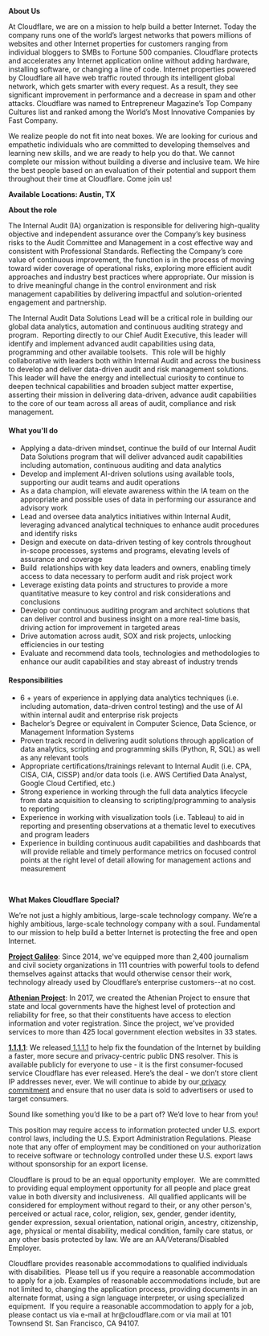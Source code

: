 <div class="content-intro">
	<div><strong>About Us</strong></div>
	<div>
		<p>At Cloudflare, we are on a mission to help build a better Internet. Today the company runs one of the world’s largest networks that powers millions of websites and other Internet properties for customers ranging from individual bloggers to SMBs to Fortune 500 companies. Cloudflare protects and accelerates any Internet application online without adding hardware, installing software, or changing a line of code. Internet properties powered by Cloudflare all have web traffic routed through its intelligent global network, which gets smarter with every request. As a result, they see significant improvement in performance and a decrease in spam and other attacks. Cloudflare was named to Entrepreneur Magazine’s Top Company Cultures list and ranked among the World’s Most Innovative Companies by Fast Company.&nbsp;</p>
		<p><span style="font-weight: 400;">We realize people do not fit into neat boxes. We are looking for curious and empathetic individuals who are committed to developing themselves and learning new skills, and we are ready to help you do that. We cannot complete our mission without building a diverse and inclusive team. We hire the best people based on an evaluation of their potential and support them throughout their time at Cloudflare. Come join us!&nbsp;</span></p>
	</div>
</div>
<p><strong>Available Locations: Austin, TX</strong></p>
<p><strong>About the role</strong></p>
<p>The Internal Audit (IA) organization is responsible for delivering high-quality objective and independent assurance over the Company’s key business risks to the Audit Committee and Management in a cost effective way and consistent with Professional Standards. Reflecting the Company’s core value of continuous improvement, the function is in the process of moving toward wider coverage of operational risks, exploring more efficient audit approaches and industry best practices where appropriate. Our mission is to drive meaningful change in the control environment and risk management capabilities by delivering impactful and solution-oriented engagement and partnership.</p>
<p>The Internal Audit Data Solutions Lead will be a critical role in building our global data analytics, automation and continuous auditing strategy and program.&nbsp; Reporting directly to our Chief Audit Executive, this leader will identify and implement advanced audit capabilities using data, programming and other available toolsets.&nbsp; This role will be highly collaborative with leaders both within Internal Audit and across the business to develop and deliver data-driven audit and risk management solutions.&nbsp; This leader will have the energy and intellectual curiosity to continue to deepen technical capabilities and broaden subject matter expertise, asserting their mission in delivering data-driven, advance audit capabilities to the core of our team across all areas of audit, compliance and risk management.</p>
<h4><strong>What you'll do</strong></h4>
<ul>
	<li>Applying a data-driven mindset, continue the build of our Internal Audit Data Solutions program that will deliver advanced audit capabilities including automation, continuous auditing and data analytics&nbsp;</li>
	<li>Develop and implement AI-driven solutions using available tools, supporting our audit teams and audit operations</li>
	<li>As a data champion, will elevate awareness within the IA team on the appropriate and possible uses of data in performing our assurance and advisory work</li>
	<li>Lead and oversee data analytics initiatives within Internal Audit, leveraging advanced analytical techniques to enhance audit procedures and identify risks</li>
	<li>Design and execute on data-driven testing of key controls throughout in-scope processes, systems and programs, elevating levels of assurance and coverage</li>
	<li>Build&nbsp; relationships with key data leaders and owners, enabling timely access to data necessary to perform audit and risk project work</li>
	<li>Leverage existing data points and structures to provide a more quantitative measure to key control and risk considerations and conclusions</li>
	<li>Develop our continuous auditing program and architect solutions that can deliver control and business insight on a more real-time basis, driving action for improvement in targeted areas</li>
	<li>Drive automation across audit, SOX and risk projects, unlocking efficiencies in our testing&nbsp;</li>
	<li>Evaluate and recommend data tools, technologies and methodologies to enhance our audit capabilities and stay abreast of industry trends</li>
</ul>
<h4><strong>Responsibilities</strong></h4>
<ul>
	<li>6 + years of experience in applying data analytics techniques (i.e. including automation, data-driven control testing) and the use of AI within internal audit and enterprise risk projects</li>
	<li>Bachelor’s Degree or equivalent in Computer Science, Data Science, or Management Information Systems&nbsp;</li>
	<li>Proven track record in delivering audit solutions through application of data analytics, scripting and programming skills (Python, R, SQL) as well as any relevant tools</li>
	<li>Appropriate certifications/trainings relevant to Internal Audit (i.e. CPA, CISA, CIA, CISSP) and/or data tools (i.e. AWS Certified Data Analyst, Google Cloud Certified, etc.)&nbsp;</li>
	<li>Strong experience in working through the full data analytics lifecycle from data acquisition to cleansing to scripting/programming to analysis to reporting</li>
	<li>Experience in working with visualization tools (i.e. Tableau) to aid in reporting and presenting observations at a thematic level to executives and program leaders</li>
	<li>Experience in building continuous audit capabilities and dashboards that will provide reliable and timely performance metrics on focused control points at the right level of detail allowing for management actions and measurement</li>
</ul>
<p>&nbsp;</p>
<div class="content-conclusion">
	<p><strong>What Makes Cloudflare Special?</strong></p>
	<p><span style="font-weight: 400;">We’re not just a highly ambitious, large-scale technology company. We’re a highly ambitious, large-scale technology company with a soul. Fundamental to our mission to help build a better Internet is protecting the free and open Internet.</span></p>
	<p><a href="https://blog.cloudflare.com/protecting-free-expression-online/"><strong>Project Galileo</strong></a><span style="font-weight: 400;">: Since 2014, we've equipped more than 2,400 journalism and civil society organizations in 111 countries with powerful tools to defend themselves against attacks that would otherwise censor their work, technology already used by Cloudflare’s enterprise customers--at no cost.</span></p>
	<p><strong><a href="https://www.cloudflare.com/athenian/">Athenian Project</a></strong><span style="font-weight: 400;">: In 2017, we created the Athenian Project to ensure that state and local governments have the highest level of protection and reliability for free, so that their constituents have access to election information and voter registration. Since the project, we've provided services to more than 425 local government election websites in 33 states.</span></p>
	<p><a href="https://1.1.1.1/"><strong>1.1.1.1</strong></a><span style="font-weight: 400;">: We released</span><a href="https://1.1.1.1/"> <span style="font-weight: 400;">1.1.1.1</span></a><span style="font-weight: 400;"> to help fix the foundation of the Internet by building a faster, more secure and privacy-centric public DNS resolver. This is available publicly for everyone to use - it is the first consumer-focused service Cloudflare has ever released. Here’s the deal - we don’t store client IP addresses never, ever. We will continue to abide by our</span><a href="https://developers.cloudflare.com/1.1.1.1/privacy/public-dns-resolver"> privacy commitment</a><span style="font-weight: 400;"> and ensure that no user data is sold to advertisers or used to target consumers.</span></p>
	<p><span style="font-weight: 400;">Sound like something you’d like to be a part of? We’d love to hear from you!</span></p>
	<p><span style="font-weight: 400;">This position may require access to information protected under U.S. export control laws, including the U.S. Export Administration Regulations. Please note that any offer of employment may be conditioned on your authorization to receive software or technology controlled under these U.S. export laws without sponsorship for an export license.</span></p>
	<p><span style="font-weight: 400;">Cloudflare is proud to be an equal opportunity employer. &nbsp;We are committed to providing equal employment opportunity for all people and place great value in both diversity and inclusiveness. &nbsp;All qualified applicants will be considered for employment without regard to their, or any other person's, perceived or actual</span> <span style="font-weight: 400;">race, color, religion, sex, gender, gender identity, gender expression, sexual orientation, national origin, ancestry, citizenship, age, physical or mental disability, medical condition, family care status, or any other basis protected by law. </span><span style="font-weight: 400;">We are an AA/Veterans/Disabled Employer.</span></p>
	<p><span style="font-weight: 400;">Cloudflare provides reasonable accommodations to qualified individuals with disabilities. &nbsp;Please tell us if you require a reasonable accommodation to apply for a job. Examples of reasonable accommodations include, but are not limited to, changing the application process, providing documents in an alternate format, using a sign language interpreter, or using specialized equipment. &nbsp;If you require a reasonable accommodation to apply for a job, please contact us via e-mail at </span><span style="font-weight: 400;">hr@cloudflare.com</span><span style="font-weight: 400;"> or via mail at 101 Townsend St. San Francisco, CA 94107.</span></p>
</div>